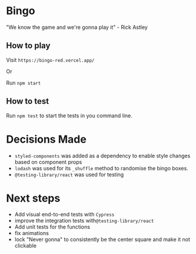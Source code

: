 # Bingo

"We know the game and we're gonna play it" - Rick Astley

## How to play

Visit `https://bingo-red.vercel.app/`

Or

Run `npm start`


## How to test

Run `npm test` to start the tests in you command line.


# Decisions Made

- `styled-components` was added as a dependency to enable style changes based on component props
- `lodash` was used for its `_shuffle` method to randomise the bingo boxes.
- `@testing-library/react` was used for testing

# Next steps
- Add visual end-to-end tests with `Cypress`
- improve the integration tests with`@testing-library/react`
- Add unit tests for the functions
- fix animations
- lock "Never gonna" to consistently be the center square and make it not clickable
